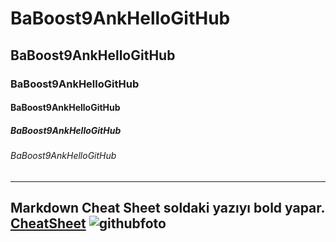 # BaBoost9AnkHelloGitHub
## BaBoost9AnkHelloGitHub
### BaBoost9AnkHelloGitHub
#### BaBoost9AnkHelloGitHub
##### BaBoost9AnkHelloGitHub
###### BaBoost9AnkHelloGitHub
---
**Markdown Cheat Sheet** soldaki yazıyı bold yapar. [CheatSheet](https://github.com/adam-p/markdown-here/wiki/Markdown-Cheatsheet)
![githubfoto](https://pbs.twimg.com/profile_images/1414990564408262661/r6YemvF9_400x400.jpg)
----
